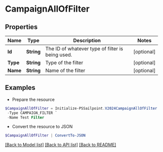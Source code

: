 # CampaignAllOfFilter
## Properties

Name | Type | Description | Notes
------------ | ------------- | ------------- | -------------
**Id** | **String** | The ID of whatever type of filter is being used. | [optional] 
**Type** | **String** | Type of the filter | [optional] 
**Name** | **String** | Name of the filter | [optional] 

## Examples

- Prepare the resource
```powershell
$CampaignAllOfFilter = Initialize-PSSailpoint.V2024CampaignAllOfFilter  -Id 0fbe863c063c4c88a35fd7f17e8a3df5 `
 -Type CAMPAIGN_FILTER `
 -Name Test Filter
```

- Convert the resource to JSON
```powershell
$CampaignAllOfFilter | ConvertTo-JSON
```

[[Back to Model list]](../README.md#documentation-for-models) [[Back to API list]](../README.md#documentation-for-api-endpoints) [[Back to README]](../README.md)

